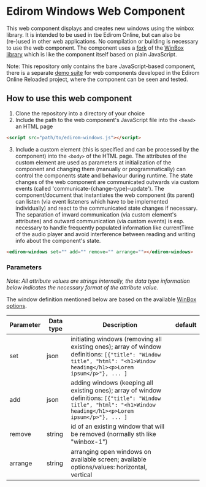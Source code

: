 # Edirom Windows Web Component

This web component displays and creates new windows using the winbox library. It is intended to be used in tbe Edirom Online, but can also be (re-)used in other web applications. No compilation or building is necessary to use the web component. 
The component uses a [fork](https://github.com/daniel-jettka/winbox) of the [WinBox library](https://nextapps-de.github.io/winbox/) which is like the component itself based on plain JavaScript.

Note: This repository only contains the bare JavaScript-based component, there is a separate [demo suite](https://github.com/Edirom/edirom-web-components-demonstrator) for web components developed in the Edirom Online Reloaded project, where the component can be seen and tested.


## How to use this web component

1. Clone the repository into a directory of your choice
2. Include the path to the web component's JavaScript file into the `<head>` an HTML page
```html
<script src="path/to/edirom-windows.js"></script>
```
3. Include a custom element (this is specified and can be processed by the component) into the `<body>` of the HTML page. The attributes of the custom element are used as parameters at initialization of the component and changing them (manually or programmatically) can control the components state and behaviour during runtime. The state changes of the web component are communicated outwards via custom events (called 'communicate-{change-type}-update'). The component/document that instantiates the web component (its parent) can listen (via event listeners which have to be implemented individually) and react to the communicated state changes if necessary. The separation of inward communication (via custom element's attributes) and outward communication (via custom events) is esp. necessary to handle frequently populated information like currentTime of the audio player and avoid interference between reading and writing info about the component's state.
```html
<edirom-windows set="" add="" remove="" arrange=""></edirom-windows>
```

### Parameters

_Note: All attribute values are strings internally, the data type information below indicates the necessary format of the attribute value._

The window definition mentioned below are based on the available [WinBox options](https://github.com/daniel-jettka/winbox?tab=readme-ov-file#options).

| Parameter | Data type | Description | default |
|---------------|---|---|---|
| set       | json   | initiating windows (removing all existing ones); array of window definitions: `[{"title": "Window title", "html": "<h1>Window heading</h1><p>Lorem ipsum</p>"}, ... ]` | |
| add       | json   | adding windows (keeping all existing ones); array of window definitions: `[{"title": "Window title", "html": "<h1>Window heading</h1><p>Lorem ipsum</p>"}, ... ]` | |
| remove    | string | id of an existing window that will be removed (normally sth like "winbox-1") | |
| arrange   | string | arranging open windows on available screen; available options/values: horizontal, vertical | |
